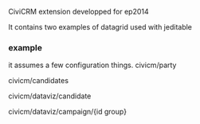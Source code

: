 CiviCRM extension developped for ep2014

It contains two examples of datagrid used with jeditable

### example
it assumes a few configuration things.
civicm/party

civicm/candidates

civicm/dataviz/candidate

civicm/dataviz/campaign/{id group}

